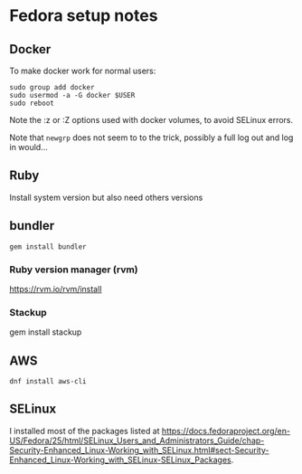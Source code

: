 # Fedora setup notes

## Docker

To make docker work for normal users:

```
sudo group add docker
sudo usermod -a -G docker $USER
sudo reboot
```

Note the :z or :Z options used with docker volumes, to avoid SELinux errors.

Note that `newgrp` does not seem to to the trick, possibly a full log out and log in would...

## Ruby

Install system version but also need others versions

## bundler
```
gem install bundler
```
### Ruby version manager (rvm)

https://rvm.io/rvm/install

### Stackup

gem install stackup

## AWS

```
dnf install aws-cli
```

## SELinux

I installed most of the packages listed at https://docs.fedoraproject.org/en-US/Fedora/25/html/SELinux_Users_and_Administrators_Guide/chap-Security-Enhanced_Linux-Working_with_SELinux.html#sect-Security-Enhanced_Linux-Working_with_SELinux-SELinux_Packages.


